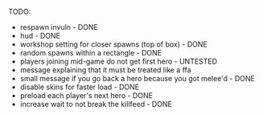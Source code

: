 
TODO:
- respawn invuln - DONE
- hud - DONE
- workshop setting for closer spawns (top of box) - DONE
- random spawns within a rectangle - DONE
- players joining mid-game do not get first hero - UNTESTED
- message explaining that it must be treated like a ffa
- small message if you go back a hero because you got melee'd - DONE
- disable skins for faster load - DONE
- preload each player's next hero - DONE
- increase wait to not break the killfeed - DONE
